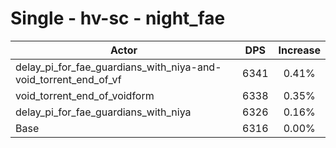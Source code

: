 # Single - hv-sc - night_fae
| Actor | DPS | Increase |
|---|:---:|:---:|
|delay_pi_for_fae_guardians_with_niya-and-void_torrent_end_of_vf|6341|0.41%|
|void_torrent_end_of_voidform|6338|0.35%|
|delay_pi_for_fae_guardians_with_niya|6326|0.16%|
|Base|6316|0.00%|
